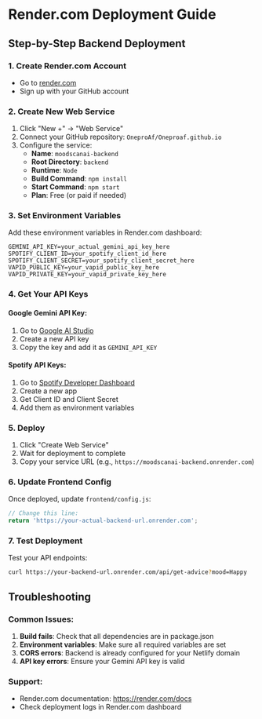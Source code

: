 # Render.com Deployment Guide

## Step-by-Step Backend Deployment

### 1. Create Render.com Account
- Go to [render.com](https://render.com)
- Sign up with your GitHub account

### 2. Create New Web Service
1. Click "New +" → "Web Service"
2. Connect your GitHub repository: `OneproAf/Oneproaf.github.io`
3. Configure the service:
   - **Name**: `moodscanai-backend`
   - **Root Directory**: `backend`
   - **Runtime**: `Node`
   - **Build Command**: `npm install`
   - **Start Command**: `npm start`
   - **Plan**: Free (or paid if needed)

### 3. Set Environment Variables
Add these environment variables in Render.com dashboard:

```
GEMINI_API_KEY=your_actual_gemini_api_key_here
SPOTIFY_CLIENT_ID=your_spotify_client_id_here
SPOTIFY_CLIENT_SECRET=your_spotify_client_secret_here
VAPID_PUBLIC_KEY=your_vapid_public_key_here
VAPID_PRIVATE_KEY=your_vapid_private_key_here
```

### 4. Get Your API Keys

#### Google Gemini API Key:
1. Go to [Google AI Studio](https://makersuite.google.com/app/apikey)
2. Create a new API key
3. Copy the key and add it as `GEMINI_API_KEY`

#### Spotify API Keys:
1. Go to [Spotify Developer Dashboard](https://developer.spotify.com/dashboard)
2. Create a new app
3. Get Client ID and Client Secret
4. Add them as environment variables

### 5. Deploy
1. Click "Create Web Service"
2. Wait for deployment to complete
3. Copy your service URL (e.g., `https://moodscanai-backend.onrender.com`)

### 6. Update Frontend Config
Once deployed, update `frontend/config.js`:
```javascript
// Change this line:
return 'https://your-actual-backend-url.onrender.com';
```

### 7. Test Deployment
Test your API endpoints:
```bash
curl https://your-backend-url.onrender.com/api/get-advice?mood=Happy
```

## Troubleshooting

### Common Issues:
1. **Build fails**: Check that all dependencies are in package.json
2. **Environment variables**: Make sure all required variables are set
3. **CORS errors**: Backend is already configured for your Netlify domain
4. **API key errors**: Ensure your Gemini API key is valid

### Support:
- Render.com documentation: https://render.com/docs
- Check deployment logs in Render.com dashboard 
